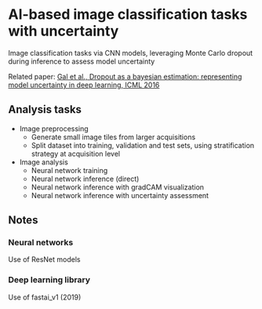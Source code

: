 # AI-based image classification tasks with uncertainty

Image classification tasks via CNN models, leveraging Monte Carlo dropout during inference to assess model uncertainty

Related paper: [Gal et al., Dropout as a bayesian estimation: representing model uncertainty in deep learning, ICML 2016](http://proceedings.mlr.press/v48/gal16.pdf)


## Analysis tasks

 - Image preprocessing
   - Generate small image tiles from larger acquisitions
   - Split dataset into training, validation and test sets, using stratification strategy at acquisition level
 - Image analysis
   - Neural network training
   - Neural network inference (direct)
   - Neural network inference with gradCAM visualization
   - Neural network inference with uncertainty assessment

## Notes

### Neural networks

Use of ResNet models

### Deep learning library

Use of fastai_v1 (2019)

